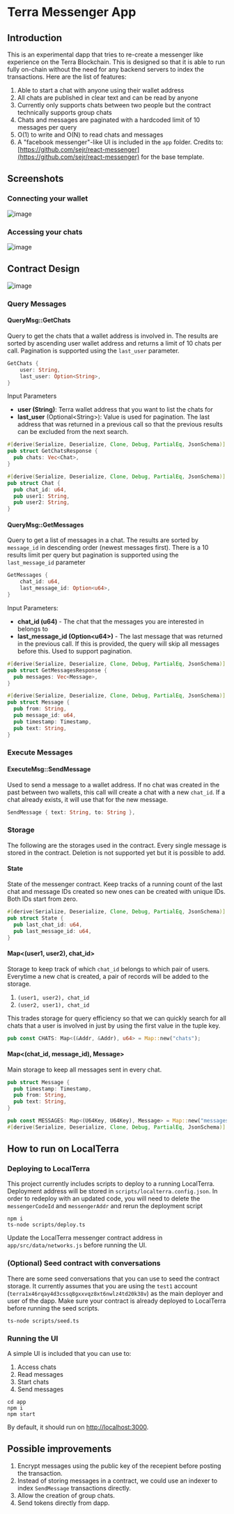 # Terra Messenger App

## Introduction

This is an experimental dapp that tries to re-create a messenger like experience on the Terra Blockchain. This is designed so that it is able to run fully on-chain without the need for any backend servers to index the transactions. Here are the list of features:

1. Able to start a chat with anyone using their wallet address
2. All chats are published in clear text and can be read by anyone
3. Currently only supports chats between two people but the contract technically supports group chats
4. Chats and messages are paginated with a hardcoded limit of 10 messages per query
5. O(1) to write and O(N) to read chats and messages
6. A "facebook messenger"-like UI is included in the `app` folder. Credits to: [https://github.com/sejr/react-messenger](https://github.com/sejr/react-messenger) for the base template.

## Screenshots

### Connecting your wallet
![image](https://user-images.githubusercontent.com/3447315/160289304-467a4f19-36dc-4e68-8cdf-83d0e7086bbe.png)

### Accessing your chats
![image](https://user-images.githubusercontent.com/3447315/160289319-89e8a7ad-d18f-48df-b8da-821a86dd7045.png)

## Contract Design
![image](https://user-images.githubusercontent.com/3447315/160311252-59cc5019-710b-42cd-85f6-8b2135caf419.png)


### Query Messages

#### QueryMsg::GetChats

Query to get the chats that a wallet address is involved in. The results are sorted by ascending user wallet address and returns a limit of 10 chats per call. Pagination is supported using the `last_user` parameter.

```rust
GetChats {
    user: String,
    last_user: Option<String>,
}
```

Input Parameters

- **user (String)**: Terra wallet address that you want to list the chats for
- **last_user** (Optional\<String\>): Value is used for pagination. The last address that was returned in a previous call so that the previous results can be excluded from the next search.

```rust
#[derive(Serialize, Deserialize, Clone, Debug, PartialEq, JsonSchema)]
pub struct GetChatsResponse {
  pub chats: Vec<Chat>,
}

#[derive(Serialize, Deserialize, Clone, Debug, PartialEq, JsonSchema)]
pub struct Chat {
  pub chat_id: u64,
  pub user1: String,
  pub user2: String,
}
```

#### QueryMsg::GetMessages

Query to get a list of messages in a chat. The results are sorted by `message_id` in descending order (newest messages first). There is a 10 results limit per query but pagination is supported using the `last_message_id` parameter

```rust
GetMessages {
    chat_id: u64,
    last_message_id: Option<u64>,
}
```

Input Parameters:

- **chat_id (u64)** - The chat that the messages you are interested in belongs to
- **last_message_id (Option\<u64>)** - The last message that was returned in the previous call. If this is provided, the query will skip all messages before this. Used to support pagination.

```rust
#[derive(Serialize, Deserialize, Clone, Debug, PartialEq, JsonSchema)]
pub struct GetMessagesResponse {
  pub messages: Vec<Message>,
}

#[derive(Serialize, Deserialize, Clone, Debug, PartialEq, JsonSchema)]
pub struct Message {
  pub from: String,
  pub message_id: u64,
  pub timestamp: Timestamp,
  pub text: String,
}
```

### Execute Messages

#### ExecuteMsg::SendMessage

Used to send a message to a wallet address. If no chat was created in the past between two wallets, this call will create a chat with a new `chat_id`. If a chat already exists, it will use that for the new message.

```rust
SendMessage { text: String, to: String },
```

### Storage

The following are the storages used in the contract. Every single message is stored in the contract. Deletion is not supported yet but it is possible to add.

#### State

State of the messenger contract. Keep tracks of a running count of the last chat and message IDs created so new ones can be created with unique IDs. Both IDs start from zero.

```rust
#[derive(Serialize, Deserialize, Clone, Debug, PartialEq, JsonSchema)]
pub struct State {
  pub last_chat_id: u64,
  pub last_message_id: u64,
}
```

#### Map<(user1, user2), chat_id>

Storage to keep track of which `chat_id` belongs to which pair of users. Everytime a new chat is created, a pair of records will be added to the storage.

1. `(user1, user2), chat_id`
2. `(user2, user1), chat_id`

This trades storage for query efficiency so that we can quickly search for all chats that a user is involved in just by using the first value in the tuple key.

```rust
pub const CHATS: Map<(&Addr, &Addr), u64> = Map::new("chats");
```

#### Map<(chat_id, message_id), Message>

Main storage to keep all messages sent in every chat.

```rust
pub struct Message {
  pub timestamp: Timestamp,
  pub from: String,
  pub text: String,
}

pub const MESSAGES: Map<(U64Key, U64Key), Message> = Map::new("messages");
#[derive(Serialize, Deserialize, Clone, Debug, PartialEq, JsonSchema)]
```

## How to run on LocalTerra

### Deploying to LocalTerra

This project currently includes scripts to deploy to a running LocalTerra. Deployment address will be stored in `scripts/localterra.config.json`. In order to redeploy with an updated code, you will need to delete the `messengerCodeId` and `messengerAddr` and rerun the deployment script

```
npm i
ts-node scripts/deploy.ts
```

Update the LocalTerra messenger contract address in `app/src/data/networks.js` before running the UI.

### (Optional) Seed contract with conversations

There are some seed conversations that you can use to seed the contract storage. It currently assumes that you are using the `test1` account (`terra1x46rqay4d3cssq8gxxvqz8xt6nwlz4td20k38v`) as the main deployer and user of the dapp. Make sure your contract is already deployed to LocalTerra before running the seed scripts.

```
ts-node scripts/seed.ts
```

### Running the UI

A simple UI is included that you can use to:

1. Access chats
2. Read messages
3. Start chats
4. Send messages

```
cd app
npm i
npm start
```

By default, it should run on [http://localhost:3000](http://localhost:3000).

## Possible improvements

1. Encrypt messages using the public key of the recepient before posting the transaction.
2. Instead of storing messages in a contract, we could use an indexer to index `SendMessage` transactions directly.
3. Allow the creation of group chats.
4. Send tokens directly from dapp.
